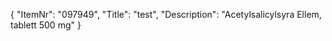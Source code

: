 {
  "ItemNr": "097949",
  "Title": "test",
  "Description": "Acetylsalicylsyra Ellem, tablett 500 mg"
}